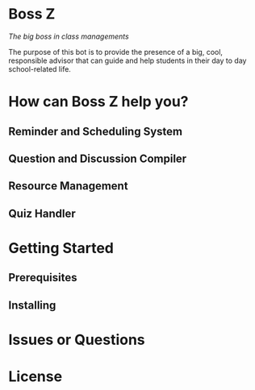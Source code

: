 # Boss Z
_The big boss in class managements_

The purpose of this bot is to provide the presence of a big, cool, responsible
advisor that can guide and help students in their day to day school-related life.

# How can Boss Z help you?

## Reminder and Scheduling System

## Question and Discussion Compiler

## Resource Management

## Quiz Handler

# Getting Started

## Prerequisites

## Installing

# Issues or Questions

# License